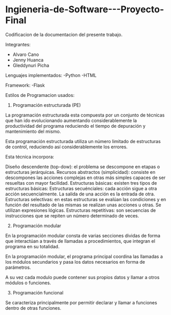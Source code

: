 
# Ingieneria-de-Software---Proyecto-Final

Codificacion de la documentacion del presente trabajo.

Integrantes: 
- Alvaro Cano 
- Jenny Huanca
- Gleddynuri Picha

Lenguajes implementados:
-Python
-HTML

Framework:
-Flask

Estilos de Programacion usados:
1. Programación estructurada (PE)

La programación estructurada esta compuesta por un conjunto de técnicas que han ido evolucionando aumentando considerablemente la productividad del programa reduciendo el tiempo de depuración y mantenimiento del mismo.

Esta programación estructurada utiliza un número limitado de estructuras de control, reduciendo así considerablemente los errores.

Esta técnica incorpora:

Diseño descendente (top-dow): el problema se descompone en etapas o estructuras jerárquicas.
Recursos abstractos (simplicidad): consiste en descompones las acciones complejas en otras más simples capaces de ser resueltas con mayor facilidad.
Estructuras básicas: existen tres tipos de estructuras básicas:
Estructuras secuénciales: cada acción sigue a otra acción secuencialmente. La salida de una acción es la entrada de otra.
Estructuras selectivas: en estas estructuras se evalúan las condiciones y en función del resultado de las mismas se realizan unas acciones u otras. Se utilizan expresiones lógicas.
Estructuras repetitivas: son secuencias de instrucciones que se repiten un número determinado de veces.

2. Programación modular

En la programación modular consta de varias secciones dividas de forma que interactúan a través de llamadas a procedimientos, que integran el programa en su totalidad.

En la programación modular, el programa principal coordina las llamadas a los módulos secundarios y pasa los datos necesarios en forma de parámetros.

A su vez cada modulo puede contener sus propios datos y llamar a otros módulos o funciones.

3. Programación funcional

Se caracteriza principalmente por permitir declarar y llamar a funciones dentro de otras funciones.
